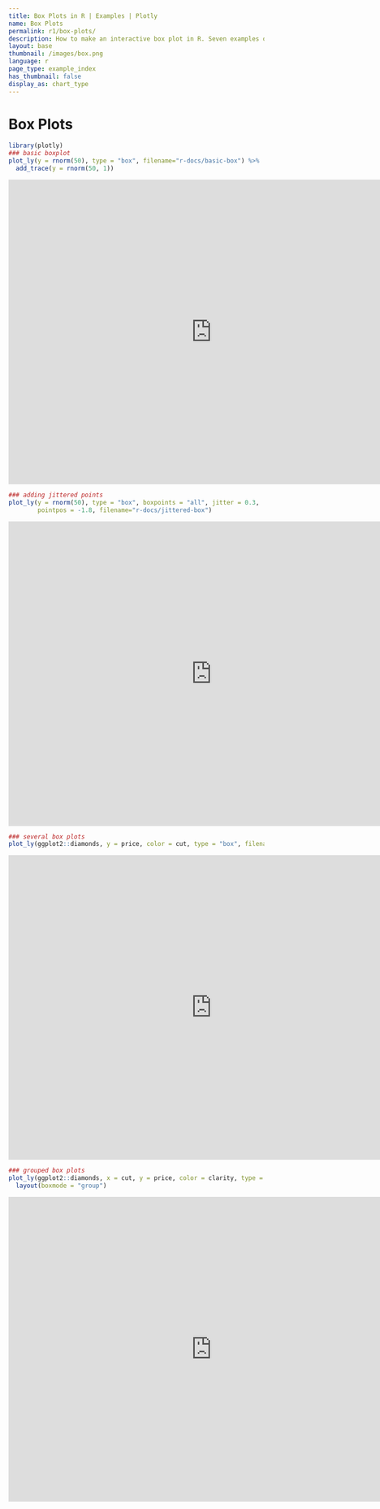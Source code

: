 ```yaml
---
title: Box Plots in R | Examples | Plotly
name: Box Plots
permalink: r1/box-plots/
description: How to make an interactive box plot in R. Seven examples of box plots in R that are grouped, colored, and display the underlying data distribution.
layout: base
thumbnail: /images/box.png
language: r
page_type: example_index
has_thumbnail: false
display_as: chart_type
---
```



# Box Plots


```r
library(plotly)
### basic boxplot
plot_ly(y = rnorm(50), type = "box", filename="r-docs/basic-box") %>%
  add_trace(y = rnorm(50, 1))
```

<iframe height="600" id="igraph" scrolling="no" seamless="seamless" src="https://plot.ly/~RPlotBot/197" width="800" frameBorder="0"></iframe>

```r
### adding jittered points
plot_ly(y = rnorm(50), type = "box", boxpoints = "all", jitter = 0.3,
        pointpos = -1.8, filename="r-docs/jittered-box")
```

<iframe height="600" id="igraph" scrolling="no" seamless="seamless" src="https://plot.ly/~RPlotBot/199" width="800" frameBorder="0"></iframe>

```r
### several box plots
plot_ly(ggplot2::diamonds, y = price, color = cut, type = "box", filename="r-docs/multiple-boxes")
```

<iframe height="600" id="igraph" scrolling="no" seamless="seamless" src="https://plot.ly/~RPlotBot/201" width="800" frameBorder="0"></iframe>

```r
### grouped box plots
plot_ly(ggplot2::diamonds, x = cut, y = price, color = clarity, type = "box", filename="r-docs/grouped-boxes") %>%
  layout(boxmode = "group")
```

<iframe height="600" id="igraph" scrolling="no" seamless="seamless" src="https://plot.ly/~RPlotBot/203" width="800" frameBorder="0"></iframe>
